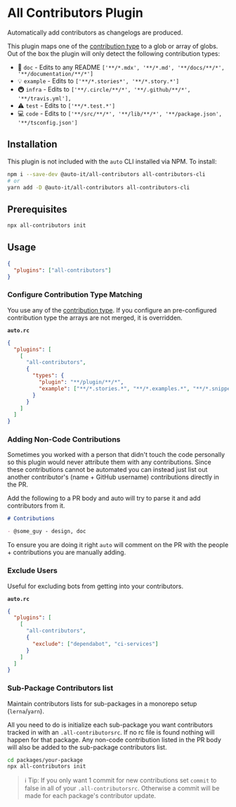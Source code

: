 # All Contributors Plugin

Automatically add contributors as changelogs are produced.

This plugin maps one of the [contribution type](vhttps://allcontributors.org/docs/en/emoji-key) to a glob or array of globs.
Out of the box the plugin will only detect the following contribution types:

- 📖 `doc` - Edits to any README `['**/*.mdx', '**/*.md', '**/docs/**/*', '**/documentation/**/*']`
- 💡 `example` - Edits to `['**/*.stories*', '**/*.story.*']`
- 🚇 `infra` - Edits to `['**/.circle/**/*', '**/.github/**/*', '**/travis.yml'],`
- ⚠️ `test` - Edits to `['**/*.test.*']`
- 💻 `code` - Edits to `['**/src/**/*', '**/lib/**/*', '**/package.json', '**/tsconfig.json']`

## Installation

This plugin is not included with the `auto` CLI installed via NPM. To install:

```bash
npm i --save-dev @auto-it/all-contributors all-contributors-cli
# or
yarn add -D @auto-it/all-contributors all-contributors-cli
```

## Prerequisites

```bash
npx all-contributors init
```

## Usage

```json
{
  "plugins": ["all-contributors"]
}
```

### Configure Contribution Type Matching

You use any of the [contribution type](vhttps://allcontributors.org/docs/en/emoji-key).
If you configure an pre-configured contribution type the arrays are not merged, it is overridden.

**`auto.rc`**

```json
{
  "plugins": [
    [
      "all-contributors",
      {
        "types": {
          "plugin": "**/plugin/**/*",
          "example": ["**/*.stories.*", "**/*.examples.*", "**/*.snippet.*"]
        }
      }
    ]
  ]
}
```

### Adding Non-Code Contributions

Sometimes you worked with a person that didn't touch the code personally so this plugin would never attribute them with any contributions.
Since these contributions cannot be automated you can instead just list out another contributor's (name + GitHub username) contributions directly in the PR.

Add the following to a PR body and auto will try to parse it and add contributors from it.

```md
# Contributions

- @some_guy - design, doc
```

To ensure you are doing it right `auto` will comment on the PR with the people + contributions you are manually adding.

### Exclude Users

Useful for excluding bots from getting into your contributors.

**`auto.rc`**

```json
{
  "plugins": [
    [
      "all-contributors",
      {
        "exclude": ["dependabot", "ci-services"]
      }
    ]
  ]
}
```

### Sub-Package Contributors list

Maintain contributors lists for sub-packages in a monorepo setup (`lerna`/`yarn`).

All you need to do is initialize each sub-package you want contributors tracked in with an `.all-contributorsrc`. If no rc file is found nothing will happen for that package. Any non-code contribution listed in the PR body will also be added to the sub-package contributors list.

```bash
cd packages/your-package
npx all-contributors init
```

> ℹ️ Tip: If you only want 1 commit for new contributions set `commit` to false in all of your `.all-contributorsrc`. Otherwise a commit will be made for each package's contributor update.
